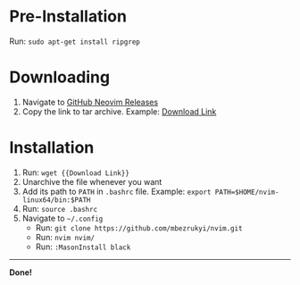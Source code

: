 # Pre-Installation
Run: `sudo apt-get install ripgrep`

# Downloading
1. Navigate to [GitHub Neovim Releases](https://github.com/neovim/neovim/releases)
2. Copy the link to tar archive. Example: [Download Link](https://github.com/neovim/neovim/releases/download/v0.10.1/nvim-linux64.tar.gz)

# Installation
1. Run: `wget {{Download Link}}`
2. Unarchive the file whenever you want
3. Add its path to `PATH` in `.bashrc` file. Example: `export PATH=$HOME/nvim-linux64/bin:$PATH`
4. Run: `source .bashrc`
5. Navigate to `~/.config`
    - Run: `git clone https://github.com/mbezrukyi/nvim.git`
    - Run: `nvim nvim/`
    - Run: `:MasonInstall black`

---

**Done!**
